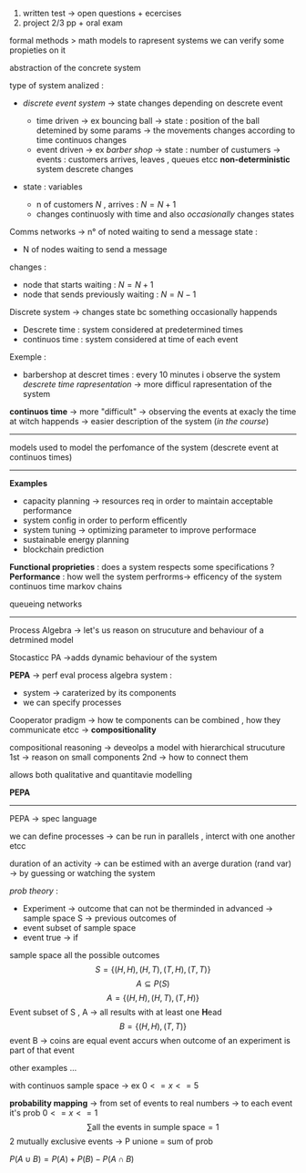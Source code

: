 1. written test -> open questions + ecercises
2. project 2/3 pp + oral exam

formal methods > math models to rapresent systems we can verify some propieties on it 

abstraction of the concrete system

type of system analized : 
+ *discrete event system* -> state changes depending on descrete event
	+ time driven -> ex bouncing ball -> state : position of the ball detemined by some params -> the movements changes according to time continuos changes
	+ event driven -> ex *barber shop* -> state : number of custumers -> events : customers arrives, leaves , queues etcc **non-deterministic** system descrete changes

+ state : variables
	+ n of customers $N$ , arrives : $N=N+1$
	+ changes continuosly with time and also *occasionally* changes states

Comms networks -> n° of noted waiting to send a message
state : 
+ N of nodes waiting to send a message

changes :
+ node that starts waiting : $N=N+1$
+ node that sends previously waiting : $N = N-1$

Discrete system -> changes state bc something occasionally happends
+ Descrete time : system considered at predetermined times
+ continuos time : system considered at time of each event

Exemple :
+ barbershop at descret times : every 10 minutes i observe the system *descrete time rapresentation* -> more difficul rapresentation of the system 

**continuos time** -> more "difficult" -> observing the events at exacly the time at witch happends -> easier description of the system (*in the course*)

---

models used to model the perfomance of the system (descrete event at continuos times)

---
**Examples**

+ capacity planning -> resources req in order to maintain acceptable performance
+ system config in order to perform efficently
+ system tuning -> optimizing parameter to improve performace
+ sustainable energy planning
+ blockchain prediction 

**Functional proprieties** : does a system respects some specifications ?
**Performance** : how well the system perfrorms-> efficency of the system
	continuos time markov chains

queueing networks 

---
Process Algebra -> let's us reason on strucuture and behaviour of a detrmined model 

Stocasticc PA ->adds dynamic behaviour of the system 

**PEPA** -> perf eval process algebra 
system : 
+ system -> caraterized by its components 
+ we can specify processes

Cooperator pradigm -> how te components can be combined , how they communicate etcc -> **compositionality**

compositional reasoning -> deveolps a model with hierarchical strucuture 
1st -> reason on small components
2nd -> how to connect them

allows both qualitative and quantitavie modelling

**PEPA** 

---
PEPA -> spec language

we can define processes -> can be run in parallels , interct with one another etcc 

duration of an activity -> can be estimed with an averge duration (rand var) -> by guessing or watching the system

*prob theory* : 

+ Experiment -> outcome that can not be therminded in advanced -> sample space S -> previous outcomes of 
+ event subset of sample space 
+ event true -> if 

sample space all the possible outcomes 
$$S = \{(H,H), (H,T),(T,H), (T,T)\}$$
$$A\subseteq P(S)$$ $$A = \{(H,H), (H,T),(T,H)\}$$
Event subset of S , A -> all results with at least one **H**ead 
$$B =\{(H,H),(T,T)\}$$
event B -> coins are equal
event accurs when outcome of an experiment is part of that event

other examples ... 

with continuos sample space -> ex $0<= x <= 5$ 

**probability mapping** -> from set of events to real numbers -> to each event it's prob $0<= x <= 1$ 
$$\sum \text{all the events in sumple space} = 1$$
2 mutually exclusive events -> P unione = sum of prob

$P(A\cup B) = P(A) + P(B) - P(A \cap B)$ 